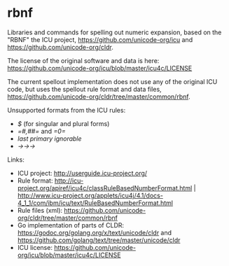 # rbnf

Libraries and commands for spelling out numeric expansion, based on the "RBNF" the ICU project, https://github.com/unicode-org/icu and https://github.com/unicode-org/cldr.

The license of the original software and data is here: https://github.com/unicode-org/icu/blob/master/icu4c/LICENSE


The current spellout implementation does not use any of the original ICU code, but uses the spellout rule format and data files, https://github.com/unicode-org/cldr/tree/master/common/rbnf.

Unsupported formats from the ICU rules:
* _$_ (for singular and plural forms)
* _=#,##=_ and _=0=_
* _last primary ignorable_
* _→→→_


Links:
* ICU project: http://userguide.icu-project.org/
* Rule format: http://icu-project.org/apiref/icu4c/classRuleBasedNumberFormat.html | http://www.icu-project.org/applets/icu4j/4.1/docs-4_1_1/com/ibm/icu/text/RuleBasedNumberFormat.html
* Rule files (xml): https://github.com/unicode-org/cldr/tree/master/common/rbnf
* Go implementation of parts of CLDR: https://godoc.org/golang.org/x/text/unicode/cldr and https://github.com/golang/text/tree/master/unicode/cldr 
* ICU license: https://github.com/unicode-org/icu/blob/master/icu4c/LICENSE
